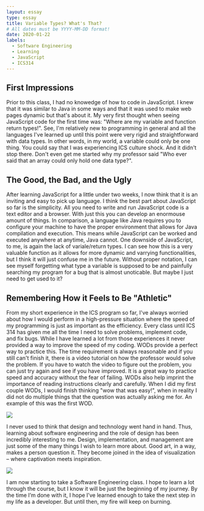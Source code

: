 ```yaml
---
layout: essay
type: essay
title: Variable Types? What's That?
# All dates must be YYYY-MM-DD format!
date: 2020-01-22
labels:
  - Software Engineering
  - Learning
  - JavaScript
  - ICS314
---
```


## First Impressions
Prior to this class, I had no knowedge of how to code in JavaScript.  I knew that it was similar to Java in some ways and that it was used to make web pages dynamic but that's about it.  My very first thought when seeing JavaScript code for the first time was: "Where are my variable and function return types!".  See, I'm relatively new to programming in general and all the languages I've learned up until this point were very rigid and straightforward with data types.  In other words, in my world, a variable could only be one thing.  You could say that I was experiencing ICS culture shock.  And it didn't stop there.  Don't even get me started why my professor said "Who ever said that an array could only hold one data type?".

## The Good, the Bad, and the Ugly
After learning JavaScript for a little under two weeks, I now think that it is an inviting and easy to pick up language.  I think the best part about JavaScript so far is the simplicity.  All you need to write and run JavaScript code is a text editor and a browser.  With just this you can develop an enormouse amount of things.  In comparison, a language like Java requires you to configure your machine to have the proper environment that allows for Java compilation and execution.  This means while JavaScript can be worked and executed anywhere at anytime, Java cannot.  One downside of JavaScript, to me, is again the lack of variale/return types.  I can see how this is a very valuable function as it allows for more dynamic and varrying functionalities, but I think it will just confuse me in the future.  Without proper notation, I can see myself forgetting what type a variable is supposed to be and painfully searching my program for a bug that is almost unoticable.  But maybe I just need to get used to it?


## Remembering How it Feels to Be "Athletic"
From my short experience in the ICS program so far, I've always worried about how I would perform in a high-pressure situation where the speed of my programming is just as important as the efficiency.  Every class until ICS 314 has given me all the time I need to solve problems, implement code, and fix bugs.  While I have learned a lot from those experiences it never provided a way to improve the speed of my coding.  WODs provide a perfect way to practice this.  The time requirement is always reasonable and if you still can't finish it, there is a video tutorial on how the professor would solve the problem.  If you have to watch the video to figure out the problem, you can just try again and see if you have improved.  It is a great way to practice speed and accuracy without the fear of failing.  WODs also help imprint the importance of reading instructions clearly and carefully.  When I did my first couple WODs, I would finish thinking "wow that was easy!", when in reality I did not do multiple things that the question was actually asking me for.  An example of this was the first WOD.



<img class="ui tiny left circular floated image" src="../images/design-technology.jpg">

I never used to think that design and technology went hand in hand.  Thus, learning about software engineering and the role of design has been incredibly interesting to me. Design, implementation, and management are just some of the many things I wish to learn more about. Good art, in a way, makes a person question it. They become joined in the idea of visualization – where captivation meets inspiration.

<img class="ui tiny left circular floated image" src="../images/software-code.jpg">

I am now starting to take a Software Engineering class. I hope to learn a lot through the course, but I know it will be just the beginning of my journey. By the time I’m done with it, I hope I’ve learned enough to take the next step in my life as a developer. But until then, my fire will keep on burning.

